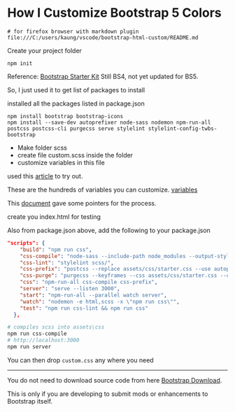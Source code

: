 # How I Customize Bootstrap 5 Colors

```
# for firefox browser with markdown plugin
file:///C:/users/kaung/vscode/bootstrap-html-custom/README.md
```

Create your project folder

```
npm init
```

Reference: [Bootstrap Starter Kit](https://github.com/twbs/bootstrap-npm-starter) Still BS4, not yet updated for BS5.

So, I just used it to get list of packages to install

installed all the packages listed in package.json
```
npm install bootstrap bootstrap-icons
npm install --save-dev autoprefixer node-sass nodemon npm-run-all postcss postcss-cli purgecss serve stylelint stylelint-config-twbs-bootstrap
```

- Make folder scss
- create file custom.scss inside the folder
- customize variables in this file

used this [article](https://blog.hubspot.com/website/how-to-override-bootstrap-css) to try out.

These are the hundreds of variables you can customize. [variables](https://github.com/twbs/bootstrap-sass/blob/master/assets/stylesheets/bootstrap/_variables.scss)

This [document](https://getbootstrap.com/docs/5.0/customize/overview/) gave some pointers for the process.

create you index.html for testing

Also from package.json above, add the following to your package.json

```json
"scripts": {
    "build": "npm run css",
    "css-compile": "node-sass --include-path node_modules --output-style compressed --source-map true --source-map-contents true --precision 6 scss -o assets/css/",
    "css-lint": "stylelint scss/",
    "css-prefix": "postcss --replace assets/css/starter.css --use autoprefixer --map",
    "css-purge": "purgecss --keyframes --css assets/css/starter.css --content index.html \"node_modules/bootstrap/js/dist/{util,modal}.js\" --output assets/css/",
    "css": "npm-run-all css-compile css-prefix",
    "server": "serve --listen 3000",
    "start": "npm-run-all --parallel watch server",
    "watch": "nodemon -e html,scss -x \"npm run css\"",
    "test": "npm run css-lint && npm run css"
  },
```

```bash
# compiles scss into assets\css
npm run css-compile
# http://localhost:3000
npm run server
```

You can then drop `custom.css` any where you need

----

You do not need to download source code from here [Bootstrap Download](https://getbootstrap.com/docs/5.0/getting-started/download/).

This is only if you are developing to submit mods or enhancements to Bootstrap itself.



